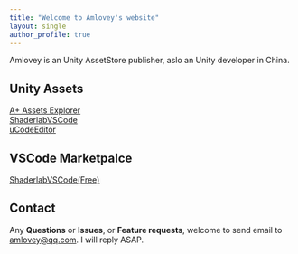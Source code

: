 ```yaml
---
title: "Welcome to Amlovey's website"
layout: single
author_profile: true
---
```


Amlovey is an Unity AssetStore publisher, aslo an Unity developer in China.

## Unity Assets

[A+ Assets Explorer](/assetexplorer/manual/)  
[ShaderlabVSCode](/shaderlabvscode/index/)  
[uCodeEditor](/uce/index/)

## VSCode Marketpalce
[ShaderlabVSCode(Free)](https://marketplace.visualstudio.com/items?itemName=amlovey.shaderlabvscodefree)  

## Contact

Any __Questions__ or __Issues__, or __Feature requests__, welcome to send email to <amlovey@qq.com>. I will reply ASAP.